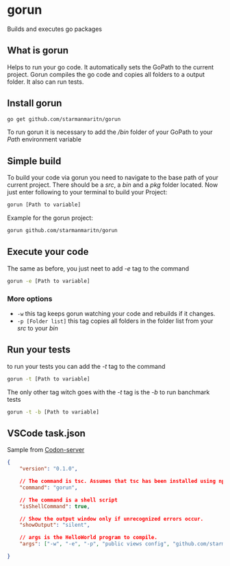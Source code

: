 # gorun

Builds and executes go packages

## What is gorun

Helps to run your go code. It automatically sets the GoPath to the current project.
Gorun compiles the go code and copies all folders to a output folder. It also can run tests.

## Install gorun

```bash
go get github.com/starmanmaritn/gorun
```

To run gorun it is necessary to add the */bin* folder of your GoPath to your *Path* environment variable

## Simple build

To build your code via gorun you need to navigate to the base path of your current project. There should be a *src*, a *bin* and a *pkg* folder located. Now just enter following to your terminal to build your Project:

```bash
gorun [Path to variable]
```

Example for the gorun project:

```bash
gorun github.com/starmanmaritn/gorun
```

## Execute your code

The same as before, you just neet to add *-e* tag to the command

```bash
gorun -e [Path to variable]
```

### More options

 * `-w` this tag keeps gorun watching your code and rebuilds if it changes.
 * `-p [Folder list]` this tag copies all folders in the folder list from your *src* to your *bin*

## Run your tests

to run your tests you can add the *-t* tag to the command

```bash
gorun -t [Path to variable]
```

The only other tag witch goes with the *-t* tag is the *-b* to run banchmark tests 

```bash
gorun -t -b [Path to variable]
```

## VSCode task.json

Sample from [Codon-server](https://github.com/StarmanMartin/codon-server)

```json
{
	"version": "0.1.0",

	// The command is tsc. Assumes that tsc has been installed using npm install -g typescript
	"command": "gorun",

	// The command is a shell script
	"isShellCommand": true,

	// Show the output window only if unrecognized errors occur.
	"showOutput": "silent",

	// args is the HelloWorld program to compile.
	"args": ["-w", "-e", "-p", "public views config", "github.com/starmanmartin/codon-server"],

}
```
